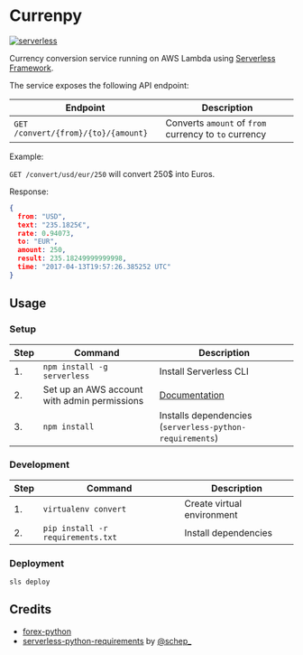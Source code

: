 # Currenpy
[![serverless](http://public.serverless.com/badges/v3.svg)](http://www.serverless.com)

Currency conversion service running on AWS Lambda using [Serverless Framework](https://github.com/serverless/serverless).

The service exposes the following API endpoint:

| **Endpoint** |**Description**|
|-------|------|
| `GET /convert/{from}/{to}/{amount}` | Converts `amount` of `from` currency to `to` currency   |

Example:

`GET /convert/usd/eur/250` will convert 250$ into Euros.

Response:
```json
{
  from: "USD",
  text: "235.1825€",
  rate: 0.94073,
  to: "EUR",
  amount: 250,
  result: 235.18249999999998,
  time: "2017-04-13T19:57:26.385252 UTC"
}
```


## Usage
### Setup
| **Step** | **Command** |**Description**|
|---|-------|------|
|  1. | `npm install -g serverless` | Install Serverless CLI  |
|  2. | Set up an AWS account with admin permissions | [Documentation](https://github.com/serverless/serverless/blob/master/docs/02-providers/aws/01-setup.md)  |
|  3. | `npm install` | Installs dependencies (`serverless-python-requirements`)  |


### Development
| **Step** | **Command** |**Description**|
|---|-------|------|
|  1. | `virtualenv convert` | Create virtual environment |
|  2. | `pip install -r requirements.txt` | Install dependencies|


### Deployment

	sls deploy

## Credits
* [forex-python](https://github.com/MicroPyramid/forex-python)
* [serverless-python-requirements](https://www.npmjs.com/package/serverless-python-requirements) by [@schep_](https://twitter.com/schep_)

